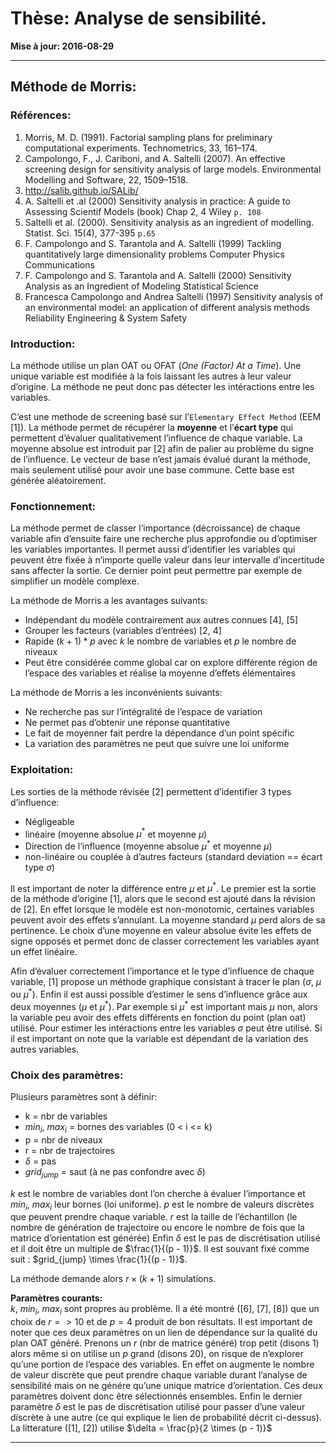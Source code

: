# Thèse: Analyse de sensibilité.


**Mise à jour: 2016-08-29**

***


## Méthode de Morris:
### Références:

 1. Morris, M. D. (1991).
    Factorial sampling plans for preliminary computational experiments.
    Technometrics, 33, 161–174.
 2. Campolongo, F., J. Cariboni, and A. Saltelli (2007).
    An effective screening design for sensitivity analysis of large models.
    Environmental Modelling and Software, 22, 1509–1518.
 3. http://salib.github.io/SALib/
 4. A. Saltelli et .al (2000)
    Sensitivity analysis in practice: A guide to Assessing Scientif Models (book) Chap 2, 4
    Wiley
    `p. 108`
 5. Saltelli et al. (2000).
    Sensitivity analysis as an ingredient of modelling.
    Statist. Sci. 15(4), 377-395
    `p.65`
 6. F. Campolongo and S. Tarantola and A. Saltelli (1999)
    Tackling quantitatively large dimensionality problems
    Computer Physics Communications
 7. F. Campolongo and S. Tarantola and A. Saltelli (2000)
    Sensitivity Analysis as an Ingredient of Modeling
    Statistical Science
 8. Francesca Campolongo and Andrea Saltelli (1997)
    Sensitivity analysis of an environmental model: an application of different analysis methods
    Reliability Engineering & System Safety

### Introduction:
La méthode utilise un plan OAT ou OFAT (*One (Factor) At a Time*).
Une unique variable est modifiée à la fois laissant les autres à leur valeur d’origine.
La méthode ne peut donc pas détecter les intéractions entre les variables.

C’est une methode de screening basé sur l’`Elementary Effect Method` (EEM [1]).
La méthode permet de récupérer la **moyenne** et l’**écart type** qui
permettent d’évaluer qualitativement l’influence de chaque variable.
La moyenne absolue est introduit par [2] afin de palier au problème du signe de
l’influence.
Le vecteur de base n’est jamais évalué durant la méthode, mais seulement utilisé
pour avoir une base commune. Cette base est générée aléatoirement.

### Fonctionnement:
La méthode permet de classer l’importance (décroissance) de chaque variable afin d’ensuite faire
une recherche plus approfondie ou d’optimiser les variables importantes.
Il permet aussi d’identifier les variables qui peuvent être fixée à n’importe quelle
valeur dans leur intervalle d’incertitude sans affecter la sortie. Ce dernier point peut
permettre par exemple de simplifier un modèle complexe.

La méthode de Morris a les avantages suivants:

 - Indépendant du modèle contrairement aux autres connues [4], [5]
 - Grouper les facteurs (variables d’entrées) [2, 4]
 - Rapide $(k + 1) * p$ avec $k$ le nombre de variables et $p$ le nombre de niveaux
 - Peut être considérée comme global car on explore différente région de l’espace
   des variables et réalise la moyenne d’effets élémentaires

La méthode de Morris a les inconvénients suivants:

 - Ne recherche pas sur l’intégralité de l’espace de variation
 - Ne permet pas d’obtenir une réponse quantitative
 - Le fait de moyenner fait perdre la dépendance d’un point spécific
 - La variation des paramètres ne peut que suivre une loi uniforme

### Exploitation:

Les sorties de la méthode révisée [2] permettent d’identifier 3 types d’influence:

 - Négligeable
 - linéaire  (moyenne absolue $\mu^{*}$ et moyenne $\mu$)
 - Direction de l’influence (moyenne absolue $\mu^{*}$ et moyenne $\mu$)
 - non-linéaire ou couplée à d’autres facteurs (standard deviation == écart type $\sigma$)

Il est important de noter la différence entre $\mu$ et $\mu^{*}$. Le premier est
la sortie de la méthode d’origine [1], alors que le second est ajouté dans la révision
de [2]. En effet lorsque le modèle est non-monotomic, certaines variables peuvent avoir
des effets s’annulant. La moyenne standard $\mu$ perd alors de sa pertinence. Le choix
d’une moyenne en valeur absolue évite les effets de signe opposés et permet donc de
classer correctement les variables ayant un effet linéaire.

Afin d’évaluer correctement l’importance et le type d’influence de chaque variable,
[1] propose un méthode graphique consistant à tracer le plan ($\sigma$, $\mu$ ou $\mu^{*}$).
Enfin il est aussi possible d’estimer le sens d’influence grâce aux deux moyennes
($\mu$ et $\mu^{*}$). Par exemple si $\mu^{*}$ est important mais $\mu$ non, alors la variable
peu avoir des effets différents en fonction du point (plan oat) utilisé.
Pour estimer les intéractions entre les variables $\sigma$ peut être utilisé. Si il est
important on note que la variable est dépendant de la variation des autres variables.

### Choix des paramètres:
Plusieurs paramètres sont à définir:

 - k = nbr de variables
 - $min_{i}$, $max_{i}$ = bornes des variables (0 < i <= k)
 - p = nbr de niveaux
 - r = nbr de trajectoires
 - $\delta$ = pas 
 - $grid_{jump}$ = saut (à ne pas confondre avec $\delta$)

$k$ est le nombre de variables dont l’on cherche à évaluer l’importance et
$min_{i}$, $max_{i}$ leur bornes (loi uniforme).
$p$ est le nombre de valeurs discrètes que peuvent prendre chaque variable.
$r$ est la taille de l’échantillon (le nombre de génération de trajectoire ou
encore le nombre de fois que la matrice d’orientation est générée)
Enfin $\delta$ est le pas de discrétisation utilisé et il doit être un multiple
de $\frac{1}{(p - 1)}$. Il est souvant fixé comme suit : $grid_{jump} \times \frac{1}{(p - 1)}$.

La méthode demande alors $r \times (k + 1)$ simulations.

**Paramètres courants:**  
$k$, $min_{i}$, $max_{i}$ sont propres au problème.
Il a été montré ([6], [7], [8]) que un choix de $r = >10$ et de $p = 4$ produit
de bon résultats.
Il est important de noter que ces deux paramètres on un lien de dépendance sur 
la qualité du plan OAT généré. Prenons un $r$ (nbr de matrice généré) trop
petit (disons 1) alors même si on utilise un $p$ grand (disons 20), on risque
de n’explorer qu’une portion de l’espace des variables. En effet on augmente le
nombre de valeur discrète que peut prendre chaque variable durant l’analyse de
sensibilité mais on ne génére qu’une unique matrice d’orientation.
Ces deux paramètres doivent donc être sélectionnés ensembles.
Enfin le dernier paramètre $\delta$ est le pas de discrétisation utilisé pour passer d’une valeur
discrète à une autre (ce qui explique le lien de probabilité décrit ci-dessus).
La litterature ([1], [2]) utilise $\delta = \frac{p}{2 \times (p - 1)}$


***
